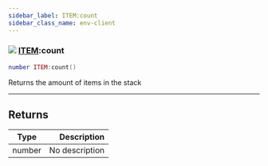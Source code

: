 ```yaml
---
sidebar_label: ITEM:count
sidebar_class_name: env-client
---
```


### ![](/img/wiki/client.png) [ITEM](../item/README.md):count

```lua
number ITEM:count()
```

Returns the amount of items in the stack<br/>

-----------------
## Returns

| Type   | Description |
| ------ | ----------: |
| number | No description |
